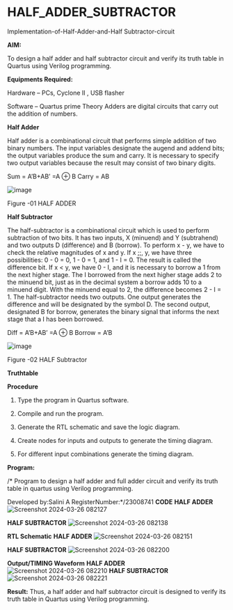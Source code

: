 # HALF_ADDER_SUBTRACTOR

Implementation-of-Half-Adder-and-Half Subtractor-circuit

**AIM:**

To design a half adder and half subtractor circuit and verify its truth table in Quartus using Verilog programming.

**Equipments Required:**

Hardware – PCs, Cyclone II , USB flasher 

Software – Quartus prime Theory Adders are digital circuits that carry out the addition of numbers.

**Half Adder**

Half adder is a combinational circuit that performs simple addition of two binary numbers. The input variables designate the augend and addend bits; the output variables produce the sum and carry. It is necessary to specify two output variables because the result may consist of two binary digits.

Sum = A’B+AB’ =A ⊕ B Carry = AB

![image](https://github.com/naavaneetha/HALF_ADDER_SUBTRACTOR/assets/154305477/bd4a0b2c-cdbc-4184-ab08-81578f121e1f)

Figure -01 HALF ADDER

**Half Subtractor**

The half-subtractor is a combinational circuit which is used to perform subtraction of two bits. It has two inputs, X (minuend) and Y (subtrahend) and two outputs D (difference) and B (borrow). To perform x - y, we have to check the relative magnitudes of x and y. If x ;;, y, we have three possibilities: 0 - 0 = 0, 1 - 0 = 1, and 1 - I = 0. The result is called the difference bit. If x < y, we have 0 - I, and it is necessary to borrow a 1 from the next higher stage. The I borrowed from the next higher stage adds 2 to the minuend bit, just as in the decimal system a borrow adds 10 to a minuend digit. With the minuend equal to 2, the difference becomes 2 - I = 1. The half-subtractor needs two outputs. One output generates the difference and will be designated by the symbol D. The second output, designated B for borrow, generates the binary signal that informs the next stage that a I has been borrowed. 

Diff = A’B+AB’ =A ⊕ B
Borrow = A’B

 ![image](https://github.com/naavaneetha/HALF_ADDER_SUBTRACTOR/assets/154305477/d76b099c-513f-4e7c-843a-e2fd028a531a)

Figure -02 HALF Subtractor

**Truthtable**

**Procedure**

1.	Type the program in Quartus software.

2.	Compile and run the program.

3.	Generate the RTL schematic and save the logic diagram.

4.	Create nodes for inputs and outputs to generate the timing diagram.

5.	For different input combinations generate the timing diagram.


**Program:**

/* Program to design a half adder and full adder circuit and verify its truth table in quartus using Verilog programming.

Developed by:Salini A RegisterNumber:*/23008741
**CODE**
**HALF ADDER**
![Screenshot 2024-03-26 082127](https://github.com/salinianbzhgan/HALF_ADDER_SUBTRACTOR/assets/145742862/5638d669-04ae-4859-b757-01b8106b6c44)

**HALF SUBTRACTOR**
![Screenshot 2024-03-26 082138](https://github.com/salinianbzhgan/HALF_ADDER_SUBTRACTOR/assets/145742862/7aacbc45-8263-404e-8814-687b53932d10)

**RTL Schematic**
**HALF ADDER**
![Screenshot 2024-03-26 082151](https://github.com/salinianbzhgan/HALF_ADDER_SUBTRACTOR/assets/145742862/e476e975-3b7f-4c8b-b15a-53fbdf7995ac)


**HALF SUBTRACTOR**
![Screenshot 2024-03-26 082200](https://github.com/salinianbzhgan/HALF_ADDER_SUBTRACTOR/assets/145742862/bda3b200-7d98-4242-90f6-e40f82ce2b9d)

**Output/TIMING Waveform**
**HALF ADDER**
![Screenshot 2024-03-26 082210](https://github.com/salinianbzhgan/HALF_ADDER_SUBTRACTOR/assets/145742862/f801f509-8f13-4a3a-8e16-66cc1b54903b)
**HALF SUBTRACTOR**
![Screenshot 2024-03-26 082221](https://github.com/salinianbzhgan/HALF_ADDER_SUBTRACTOR/assets/145742862/74728dfb-e30d-467e-bb3a-42027f734252)

**Result:**
Thus, a half adder and half subtractor circuit is designed to verify its truth table in Quartus using Verilog programming.
